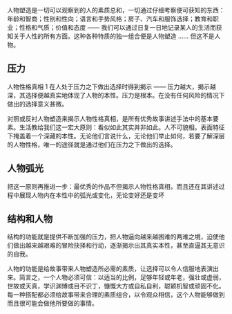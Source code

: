 
人物塑造是一切可以观察到的人的素质总和，一切通过仔细考察便可获知的东西：年龄和智商；性别和性向；语言和手势风格；房子、汽车和服饰选择；教育和职业；性格和气质；价值和态度 —— 我们可以通过日复一日地记录某人的生活而获知关于人性的所有方面。这种各种特质的独一组合便是人物塑造 …… 但这不是人物。

## 压力

人物性格真相 1 在人处于压力之下做出选择时得到揭示 —— 压力越大，揭示越深，其选择便越真实地体现了人物的本性。压力是根本。在没有任何风险的情况下做出的选择意义甚微。

对照或反衬人物塑造来揭示人物性格真相，是所有优秀故事讲述手法中的基本要素。生活教给我们这一宏大原则：看似如此其实并非如此。人不可貌相。表面特征下掩盖着一个深藏的本性。无论他们言说什么，无论他们举止如何，若要了解深层的人物性格，唯一的途径就是通过他们在压力之下做出的选择。

## 人物弧光

把这一原则再推进一步：最优秀的作品不但揭示人物性格真相，而且还在其讲述过程中展现人物内在本性中的弧光或变化，无论变好还是变坏

## 结构和人物

结构的功能就是提供不断加强的压力，把人物逼向越来越困难的两难之境，迫使他们做出越来越艰难的冒险抉择和行动，逐渐揭示出其真实本性，甚至直逼其无意识的自我。

人物的功能是给故事带来人物塑造所必需的素质，让选择可以令人信服地表演出来。简言之，一个人物必须可信：以适当的比例，足够年轻或年老，强壮或虚弱，世故或天真，学识渊博或目不识丁，慷慨大方或自私自利，聪颖机智或顽固不化。每一种搭配都必须给故事带来合理的素质组合，以令观众相信，这个人物能够做到而且很可能会做他所要做的事情。

